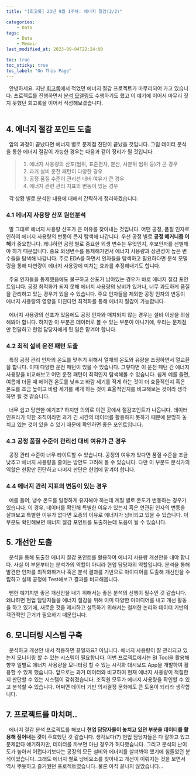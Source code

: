 ```yaml
---
title: "[회고록] 23년 9월 1주차: 에너지 절감(2/2)"

categories:
    - Data
tags:
    - Data
    - Memoir
last_modified_at: 2023-09-04T22:24:00

toc: true
toc_sticky: true
toc_label: "On This Page"
---
```


&#160; 안녕하세요. 지난 [회고록](https://mato-park.github.io/data/weekly_memoir_5/)에서 적었던 에너지 절감 프로젝트가 마무리되어 가고 있습니다. 프로젝트를 진행하면서 [분석 모델링](https://mato-park.github.io/data/weekly_memoir_7/)도 수행하기도 했고 이 얘기에 이어서 마무리 짓지 못했던 회고록을 이어서 작성해보겠습니다. 
<br><br>

## 4. 에너지 절감 포인트 도출
&#160; 앞의 과정이 끝났다면 에너지 별로 문제점 진단이 끝났을 것입니다. 그럼 데이터 분석을 통한 에너지 절감이 가능한 경우는 다음과 같이 정리가 될 것입니다.
> 1. 에너지 사용량의 산포(범위, 표준편차, 분산, 사분위 범위 등)가 큰 경우
> 4. 과거 설비 운전 패턴이 다양한 경우
> 2. 공정 품질 수준이 관리선 대비 여유가 큰 경우
> 3. 에너지 관련 관리 지표의 변동이 있는 경우

&#160; 각 상황 별로 분석한 내용에 대해서 간략하게 정리하겠습니다.

### 4.1 에너지 사용량 산포 원인분석
&#160; 말 그대로 에너지 사용량 산포가 큰 이유를 찾아내는 것입니다. 어떤 공정, 품질 인자로 인하여 에너지 사용량의 변동이 큰지 탐색해 나갑니다. 우선 공정 별로 **공정 메커니즘 이해**가 중요합니다. 왜냐하면 공정 별로 중요한 외생 변수는 무엇인지, 후보인자를 선별해야 하기 때문입니다. 중요 외생변수를 통제해가면서 에너지 사용량과 상관성이 높은 변수들을 탐색해 나갑니다. 주로 EDA를 하면서 인자들을 탐색하고 필요하다면 분석 모델링을 통해 다변량이 에너지 사용량에 미치는 효과를 추정해내기도 합니다.<br><br>
&#160; 주요 인자들을 통제했음에도 불구하고 산포가 남아있는 경우가 바로 에너지 절감 포인트입니다. 공정 최적화가 되지 못해 에너지 사용량의 낭비가 있거나, 너무 과도하게 품질을 관리하고 있는 경우기 있을 수 있습니다. 주요 인자들을 제외한 공정 인자의 변동이 에너지 사용량의 영향을 미친다면 최적화를 통해 에너지 절감이 가능합니다.<br><br>
&#160; 에너지 사용량의 산포가 있음에도 공정 인자와 매치되지 않는 경우는 설비 이상을 의심해봐야 합니다. 하지만 이 부분은 데이터로 볼 수 있는 부분이 아니기에, 우리는 문제점만 전달하고 현업 담당자에게 뒷 일은 맡겨야 합니다.

### 4.2 최적 설비 운전 패턴 도출
&#160; 특정 공정 관리 인자의 온도를 맞추기 위해서 열매의 온도와 유량을 조정하면서 열교환을 합니다. 이때 다양한 운전 패턴이 있을 수 있습니다. 그렇다면 이 운전 패턴 간 에너지 사용량을 비교해보고 어떤 운전 패턴이 최적인지 탐색해볼 수 있습니다. 쉽게 예를 들면, 여름에 더울 때 에어컨 온도를 낮추고 바람 세기를 적게 하는 것이 더 효율적인지 혹은 온도를 조금 높이고 바람 세기를 세게 하는 것이 효율적인지를 비교해보는 것이라 생각하면 될 것 같습니다. <br><br>
&#160; 너무 쉽고 당연한 얘기죠? 하지만 의외로 이런 곳에서 절감포인트가 나옵니다. 데이터 인프라가 약한 조직이라면 과거 긴 시간의 데이터를 활용하지 못하기 때문에 분명히 놓치고 있는 것이 있을 수 있기 때문에 확인하면 좋은 포인트입니다.

### 4.3 공정 품질 수준이 관리선 대비 여유가 큰 경우
&#160; 공정 관리 수준이 너무 타이트할 수 있습니다. 공정의 여유가 있다면 품질 수준을 조금 낮추고 에너지 사용량을 줄이는 방안도 고려해 볼 수 있습니다. 다만 이 부분도 분석가의 역할은 현황만 진단하고 나머지 판단은 현업에 맡겨야 합니다.

### 4.4 에너지 관리 지표의 변동이 있는 경우
&#160; 예를 들어, 냉수 온도를 일정하게 유지해야 하는데 계절 별로 온도가 변동하는 경우가 있습니다. 이 경우, 데이터를 확인해 특별한 이유가 있는지 혹은 연관된 인자의 변동을 살펴보고 특별한 이유가 없다면 모종의 이유로 에너지가 낭비되고 있을 수 있습니다. 이 부분도 확인해보면 에너지 절감 포인트를 도출하는데 도움이 될 수 있습니다.

## 5. 개선안 도출
&#160; 분석을 통해 도출한 에너지 절감 포인트를 활용하여 에너지 사용량 개선안을 내야 합니다. 사실 이 부분부터는 분석가의 역할이 아니라 현업 담당자의 역할입니다. 분석을 통해 발견한 인자를 최적화하거나 혹은 분석 결과를 기반으로 아이디어를 도출해 개선안을 수립하고 실제 공정에 Test해보고 결과를 비교해봅니다. <br><br> 
&#160; 뻔한 얘기지만 좋은 개선안을 내기 위해서는 좋은 분석의 선행이 필수인 것 같습니다. 왜냐하면 현업 담당자들을 에너지 절감을 위해 이미 다양한 아이디어를 내고 개선 활동을 하고 있기에, 새로운 것을 제시하고 설득하기 위해서는 철저한 논리와 데이터 기반의 객관적인 근거가 필요하기 때문입니다.

## 6. 모니터링 시스템 구축
&#160; 분석하고 개선안 내서 적용하면 끝일까요? 아닙니다. 에너지 사용량이 잘 관리되고 있는지 모니터링 할 수 있는 시스템이 필요합니다. 이번 프로젝트에서는 BI Tool을 활용해 향후 일별로 에너지 사용량을 모니터링 할 수 있는 시각화 대시보드 App을 개발하여 활용할 수 있게 했습니다. 앞으로는 과거 데이터와 비교하여 현재 에너지 사용량이 적절한지 판단할 수 있는 시스템이 갖춰졌습니다. 조직원 모두가 에너지 사용량을 확인할 수 있고 분석할 수 있습니다. 어쩌면 데이터 기반 의사결정 문화에도 큰 도움이 되리라 생각합니다.

## 7. 프로젝트를 마치며..
&#160; 에너지 절감 분석 프로젝트를 해보니 **현업 담당자들이 놓치고 있던 부분을 데이터를 활용해 짚어내는 것**이 주효했던 것 같습니다. 생각보다(?) 현업 담당자들은 다 잘하고 있고 문제없다 얘기하지만, 데이터를 까보면 아닌 경우가 허다했습니다. 그리고 분석의 난이도가 높아서 어렵다기보다는 공장의 모든 설비와 에너지를 살펴봐야 했기에 힘들었던 분석이었습니다. 그래도 에너지 별로 낭비요소를 찾아내고 개선이 이뤄지는 것을 보면서 역시 뿌듯하고 즐거웠던 프로젝트였습니다. 물론 아직 끝나지 않았습니다...